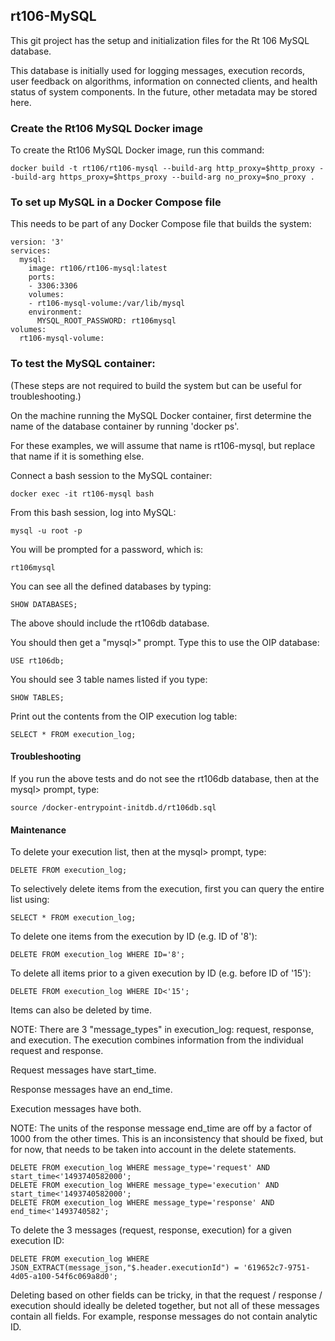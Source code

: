## rt106-MySQL


This git project has the setup and initialization files for the Rt 106 MySQL database.

This database is initially used for logging messages, execution records,
user feedback on algorithms, information on connected clients, and health status of
system components.  In the future, other metadata may be stored here.

### Create the Rt106 MySQL Docker image 
To create the Rt106 MySQL Docker image, run this command:
```
docker build -t rt106/rt106-mysql --build-arg http_proxy=$http_proxy --build-arg https_proxy=$https_proxy --build-arg no_proxy=$no_proxy .
```

### To set up MySQL in a Docker Compose file

This needs to be part of any Docker Compose file that builds the system:
```
version: '3'
services:
  mysql:
    image: rt106/rt106-mysql:latest
    ports:
    - 3306:3306
    volumes:
    - rt106-mysql-volume:/var/lib/mysql
    environment:
      MYSQL_ROOT_PASSWORD: rt106mysql
volumes:
  rt106-mysql-volume:
```

### To test the MySQL container:

(These steps are not required to build the system but can be useful for troubleshooting.)

On the machine running the MySQL Docker container, first determine the name of the database container by running 'docker ps'.  

For these examples, we will assume that name is rt106-mysql, but replace that name if it is something else.

Connect a bash session to the MySQL container:
```
docker exec -it rt106-mysql bash
```
From this bash session, log into MySQL:
```
mysql -u root -p
```
You will be prompted for a password, which is:
```
rt106mysql
```
You can see all the defined databases by typing:
```
SHOW DATABASES;
```
The above should include the rt106db database.

You should then get a "mysql>" prompt.  Type this to use the OIP database:
```
USE rt106db;
```
You should see 3 table names listed if you type:
```
SHOW TABLES;
```
Print out the contents from the OIP execution log table:
```
SELECT * FROM execution_log;
```

#### Troubleshooting

If you run the above tests and do not see the rt106db database, then at the mysql> prompt, type:
```
source /docker-entrypoint-initdb.d/rt106db.sql
```

#### Maintenance

To delete your execution list, then at the mysql> prompt, type:
```
DELETE FROM execution_log;
```

To selectively delete items from the execution, first you can query the entire list using:
```
SELECT * FROM execution_log;
```

To delete one items from the execution by ID (e.g. ID of '8'):
```
DELETE FROM execution_log WHERE ID='8';
```

To delete all items prior to a given execution by ID (e.g. before ID of '15'):
```
DELETE FROM execution_log WHERE ID<'15';
```

Items can also be deleted by time.  

NOTE: There are 3 "message_types" in execution_log:  request, response, and execution.  The execution combines information from the individual request and response.

Request messages have start_time.

Response messages have an end_time.

Execution messages have both.

NOTE:  The units of the response message end_time are off by a factor of 1000 from the other times.  This is an inconsistency that should be fixed, but for now, that needs to be taken into account in the delete statements.

```
DELETE FROM execution_log WHERE message_type='request' AND start_time<'1493740582000';
DELETE FROM execution_log WHERE message_type='execution' AND start_time<'1493740582000';
DELETE FROM execution_log WHERE message_type='response' AND end_time<'1493740582';
```

To delete the 3 messages (request, response, execution) for a given execution ID:
```
DELETE FROM execution_log WHERE JSON_EXTRACT(message_json,"$.header.executionId") = '619652c7-9751-4d05-a100-54f6c069a8d0';
```

Deleting based on other fields can be tricky, in that the request / response / execution should ideally be deleted together, but not all of these messages contain all fields.
For example, response messages do not contain analytic ID.


